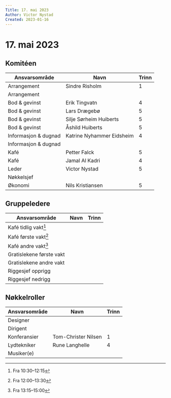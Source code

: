 ```yaml
---
Title: 17. mai 2023
Author: Victor Nystad
Created: 2023-01-16
---
```


# 17. mai 2023

## Komitéen

| Ansvarsområde | Navn | Trinn |
|--|--|--|
| Arrangement | Sindre Risholm | 1 |
| Arrangement | | |
| Bod & gevinst | Erik Tingvatn | 4 |
| Bod & gevinst | Lars Drægebø | 5 |
| Bod & gevinst | Silje Sørheim Huiberts | 5 |
| Bod & gevinst | Åshild Huiberts | 5 |
| Informasjon & dugnad | Katrine Nyhammer Eidsheim | 4 |
| Informasjon & dugnad | | |
| Kafé | Petter Falck | 5 |
| Kafé | Jamal Al Kadri | 4 |
| Leder | Victor Nystad | 5 |
| Nøkkelsjef |  |  |
| Økonomi | Nils Kristiansen | 5 |


## Gruppeledere

| Ansvarsområde | Navn | Trinn |
|--|--|--|
| Kafé tidlig vakt[^1] | | |
| Kafé første vakt[^2] | | |
| Kafé andre vakt[^3] | | |
| Gratislekene første vakt | | |
| Gratislekene andre vakt | | |
| Riggesjef opprigg | | |
| Riggesjef nedrigg | | |


## Nøkkelroller

| Ansvarsområde | Navn | Trinn |
|--|--|--|
| Designer | | |
| Dirigent | | |
| Konferansier | Tom-Christer Nilsen | 1 |
| Lydtekniker | Rune Langhelle | 4 |
| Musiker(e) | | |



[^1]: Fra 10:30–12:15
[^2]: Fra 12:00–13:30
[^3]: Fra 13:15–15:00
